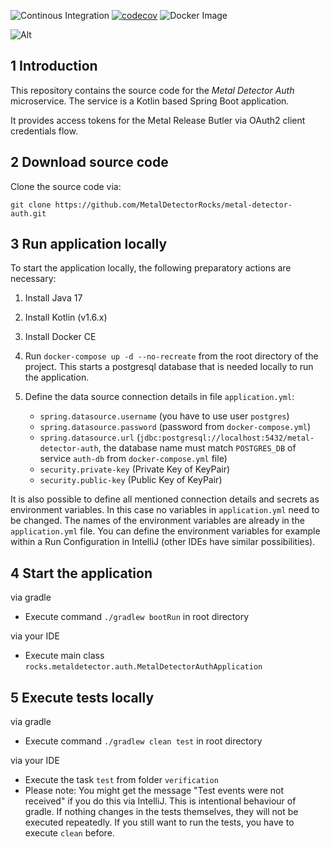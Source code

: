 ![Continous Integration](https://github.com/MetalDetectorRocks/metal-detector-auth/workflows/Continous%20Integration/badge.svg)
[![codecov](https://codecov.io/gh/MetalDetectorRocks/metal-detector-auth/branch/master/graph/badge.svg)](https://codecov.io/gh/MetalDetectorRocks/metal-detector-auth)
![Docker Image](https://github.com/MetalDetectorRocks/metal-detector-auth/workflows/Docker%20Image/badge.svg)

![Alt](https://repobeats.axiom.co/api/embed/00997fe0c4bd71f2b8e6de452e532e38d2047663.svg "Repobeats analytics image")

<a name="introduction"></a>
## 1 Introduction
This repository contains the source code for the _Metal Detector Auth_ microservice. The service is a Kotlin based Spring Boot application.

It provides access tokens for the Metal Release Butler via OAuth2 client credentials flow.

<a name="download-source-code"></a>
## 2 Download source code

Clone the source code via:

```
git clone https://github.com/MetalDetectorRocks/metal-detector-auth.git
```

<a name="run-application-locally"></a>
## 3 Run application locally

To start the application locally, the following preparatory actions are necessary:

1. Install Java 17

2. Install Kotlin (v1.6.x)

3. Install Docker CE

4. Run `docker-compose up -d --no-recreate` from the root directory of the project. This starts a postgresql database that is needed locally to run the application.

5. Define the data source connection details in file `application.yml`:
    - `spring.datasource.username` (you have to use user `postgres`)
    - `spring.datasource.password` (password from `docker-compose.yml`)
    - `spring.datasource.url` (`jdbc:postgresql://localhost:5432/metal-detector-auth`, the database name must match `POSTGRES_DB` of service `auth-db` from `docker-compose.yml` file)
    - `security.private-key` (Private Key of KeyPair)
    - `security.public-key` (Public Key of KeyPair)

It is also possible to define all mentioned connection details and secrets as environment variables. In this case no variables in `application.yml` need to be changed. The names of the environment variables are already in the `application.yml` file. You can define the environment variables for example within a Run Configuration in IntelliJ (other IDEs have similar possibilities).

<a name="start-application"></a>
## 4 Start the application

via gradle
- Execute command `./gradlew bootRun` in root directory

via your IDE
- Execute main class `rocks.metaldetector.auth.MetalDetectorAuthApplication`

<a name="execute-tests-locally"></a>
## 5 Execute tests locally

via gradle
- Execute command `./gradlew clean test` in root directory

via your IDE
- Execute the task `test` from folder `verification`
- Please note: You might get the message "Test events were not received" if you do this via IntelliJ. This is intentional behaviour of gradle. If nothing changes in the tests themselves, they will not be executed repeatedly. If you still want to run the tests, you have to execute `clean` before.
